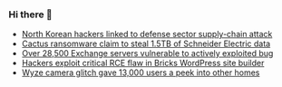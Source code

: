 ### Hi there 👋

<!--START_SECTION:feed-->
* [North Korean hackers linked to defense sector supply-chain attack](https://www.bleepingcomputer.com/news/security/north-korean-hackers-linked-to-defense-sector-supply-chain-attack/)
* [Cactus ransomware claim to steal 1.5TB of Schneider Electric data](https://www.bleepingcomputer.com/news/security/cactus-ransomware-claim-to-steal-15tb-of-schneider-electric-data/)
* [Over 28,500 Exchange servers vulnerable to actively exploited bug](https://www.bleepingcomputer.com/news/security/over-28-500-exchange-servers-vulnerable-to-actively-exploited-bug/)
* [Hackers exploit critical RCE flaw in Bricks WordPress site builder](https://www.bleepingcomputer.com/news/security/hackers-exploit-critical-rce-flaw-in-bricks-wordpress-site-builder/)
* [Wyze camera glitch gave 13,000 users a peek into other homes](https://www.bleepingcomputer.com/news/security/wyze-camera-glitch-gave-13-000-users-a-peek-into-other-homes/)
<!--END_SECTION:feed-->

<!--
**frankenk/frankenk** is a ✨ _special_ ✨ repository because its `README.md` (this file) appears on your GitHub profile.

Here are some ideas to get you started:

- 🔭 I’m currently working on ...
- 🌱 I’m currently learning ...
- 👯 I’m looking to collaborate on ...
- 🤔 I’m looking for help with ...
- 💬 Ask me about ...
- 📫 How to reach me: ...
- 😄 Pronouns: ...
- ⚡ Fun fact: ...
-->



